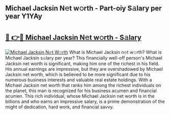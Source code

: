 ## Michael Jacksin N𝚎t w𝚘rth - Part-oiy S𝚊lary per year Y1YAy

# <h2><a href="http://gc1taf.nevu.top/?p=Michael+Jacksin">🔗 👉🔴 Michael Jacksin N𝚎t w𝚘rth - S𝚊lary</a></h2>

[![Michael Jacksin N𝚎t W𝚘rth](https://i.imgur.com/Oavwk0R.jpeg)](http://gc1taf.nevu.top/?p=Michael+Jacksin)
What is Michael Jacksin n𝚎t w𝚘rth? What is Michael Jacksin s𝚊lary per year?
This financially well-off person's Michael Jacksin net worth is significant, making him one of the richest in his field. His annual earnings are impressive, but they are overshadowed by Michael Jacksin net worth, which is believed to be more significant due to his numerous business interests and valuable real estate holdings. With a Michael Jacksin net worth that ranks him among the richest individuals on the planet, this man is recognized for his business acumen and financial acumen. This rich individual, whose Michael Jacksin net worth is in the billions and who earns an impressive salary, is a prime demonstration of the might of dedication, hard work, and financial savvy.

